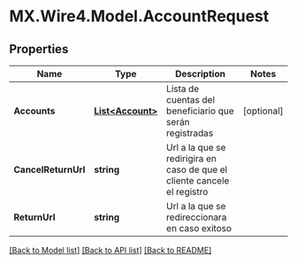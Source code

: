 # MX.Wire4.Model.AccountRequest
## Properties

Name | Type | Description | Notes
------------ | ------------- | ------------- | -------------
**Accounts** | [**List&lt;Account&gt;**](Account.md) | Lista de cuentas del beneficiario que serán registradas | [optional] 
**CancelReturnUrl** | **string** | Url a la que se redirigira en caso de que el cliente cancele el registro | 
**ReturnUrl** | **string** | Url a la que se redireccionara en caso exitoso | 

[[Back to Model list]](../README.md#documentation-for-models) [[Back to API list]](../README.md#documentation-for-api-endpoints) [[Back to README]](../README.md)

